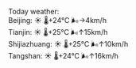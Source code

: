 Today weather:  
Beijing: ☀️   🌡️+24°C 🌬️→4km/h  
Tianjin: ☀️   🌡️+25°C 🌬️↑15km/h  
Shijiazhuang: ☀️   🌡️+25°C 🌬️↑10km/h  
Tangshan: ☀️   🌡️+24°C 🌬️↑16km/h  
